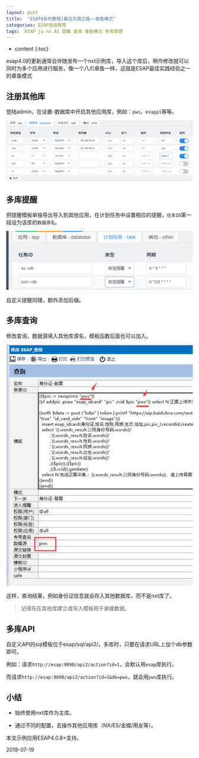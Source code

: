 ```yaml
---
layout: post
title:  "ESAP4系列教程|最佳实践之路——章鱼模式"
categories: ESAP高级教程
tags:  ESAP ju nx AI 提醒 查询 章鱼模式 多库管理
---
```


* content
{:toc}

esap4.0的更新通常会伴随发布一个nxt示例库，导入这个库后，稍作修改就可以同时为多个应用进行服务，像一个八爪章鱼一样，这就是ESAP最佳实践经验之一的章鱼模式

## 注册其他库

登陆admin，在设置-数据库中开启其他应用库，例如：`pws`，`esapp1`等等。

![](/img/esap4a7-1.png)

## 多库提醒

把提醒模板单独导出导入到其他应用，在计划任务中设置相应的提醒，`任务ID`第一段设为该库的`数据源名`。

![](/img/esap4a7-2.png)

自定义提醒同理，额外添加后缀。

## 多库查询

修改查询，数据源填入其他库源名，模板函数后面也可以加入。

![](/img/esap4a7-3.png)

这样，查询结果，例如身份证信息就会存入其他数据库，而不是nxt库了。

> 记得先在其他库建立或导入模板用于承接数据。

## 多库API

自定义API的sql模板位于esap/sql/api2/，多库时，只要在请求URL上加个db参数即可。

例如：请求`http://esap:9090/api2/action?id=1`，会默认用`esap`库执行。

而请求`http://esap:9090/api2/action?id=1&db=pws`，就会用`pws`库执行。

## 小结

* 始终使用nxt库作为主库。

* 通过不同的配置，去操作其他应用库（NX/ES/金蝶/用友等）。

本文示例应用ESAP4.0.8+支持。

2019-07-19